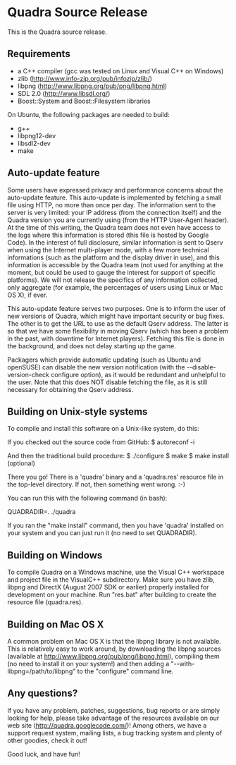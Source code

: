 Quadra Source Release
=====================

This is the Quadra source release.

Requirements
------------

 - a C++ compiler (gcc was tested on Linux and Visual C++ on Windows)
 - zlib (http://www.info-zip.org/pub/infozip/zlib/)
 - libpng (http://www.libpng.org/pub/png/libpng.html)
 - SDL 2.0 (http://www.libsdl.org/)
 - Boost::System and Boost::Filesystem libraries

On Ubuntu, the following packages are needed to build:

 - g++
 - libpng12-dev
 - libsdl2-dev
 - make

Auto-update feature
-------------------

Some users have expressed privacy and performance concerns about the
auto-update feature. This auto-update is implemented by fetching a small file
using HTTP, no more than once per day. The information sent to the server is
very limited: your IP address (from the connection itself) and the Quadra
version you are currently using (from the HTTP User-Agent header). At the time
of this writing, the Quadra team does not even have access to the logs where
this information is stored (this file is hosted by Google Code). In the
interest of full disclosure, similar information is sent to Qserv when using
the Internet multi-player mode, with a few more technical informations (such
as the platform and the display driver in use), and this information is
accessible by the Quadra team (not used for anything at the moment, but could
be used to gauge the interest for support of specific platforms). We will not
release the specifics of any information collected, only aggregate (for
example, the percentages of users using Linux or Mac OS X), if ever.

This auto-update feature serves two purposes. One is to inform the user of new
versions of Quadra, which might have important security or bug fixes. The
other is to get the URL to use as the default Qserv address. The latter is so
that we have some flexibility in moving Qserv (which has been a problem in the
past, with downtime for Internet players). Fetching this file is done in the
background, and does not delay starting up the game.

Packagers which provide automatic updating (such as Ubuntu and openSUSE) can
disable the new version notification (with the --disable-version-check
configure option), as it would be redundant and unhelpful to the user. Note
that this does NOT disable fetching the file, as it is still necessary for
obtaining the Qserv address.

Building on Unix-style systems
------------------------------

To compile and install this software on a Unix-like system, do this:

If you checked out the source code from GitHub: 
$ autoreconf -i

And then the traditional build procedure:
$ ./configure
$ make
$ make install (optional)

There you go! There is a 'quadra' binary and a 'quadra.res' resource
file in the top-level directory. If not, then something went
wrong. :-)

You can run this with the following command (in bash):

QUADRADIR=. ./quadra

If you ran the "make install" command, then you have 'quadra'
installed on your system and you can just run it (no need to set
QUADRADIR).

Building on Windows
-------------------

To compile Quadra on a Windows machine, use the Visual C++ workspace
and project file in the VisualC++ subdirectory. Make sure you have
zlib, libpng and DirectX (August 2007 SDK or earlier) properly installed
for development on your machine. Run "res.bat" after building to create
the resource file (quadra.res).

Building on Mac OS X
--------------------

A common problem on Mac OS X is that the libpng library is not
available. This is relatively easy to work around, by downloading the
libpng sources (available at http://www.libpng.org/pub/png/libpng.html),
compiling them (no need to install it on your system!) and then adding
a "--with-libpng=/path/to/libpng" to the "configure" command line.

Any questions?
--------------

If you have any problem, patches, suggestions, bug reports or are
simply looking for help, please take advantage of the resources
available on our web site (http://quadra.googlecode.com/)! Among
others, we have a support request system, mailing lists, a bug
tracking system and plenty of other goodies, check it out!

Good luck, and have fun!

